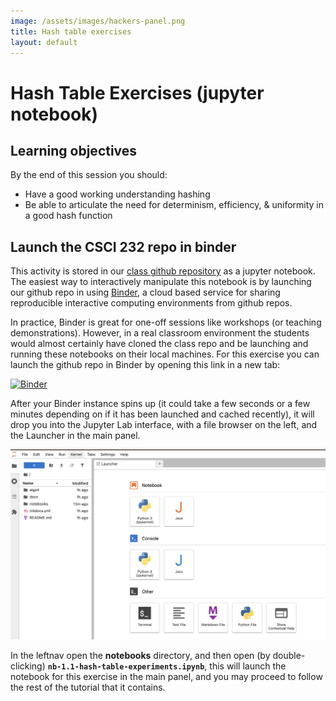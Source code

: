 ```yaml
---
image: /assets/images/hackers-panel.png
title: Hash table exercises
layout: default
---
```


# Hash Table Exercises (jupyter notebook)

## Learning objectives
By the end of this session you should:  
- Have a good working understanding hashing  
- Be able to articulate the need for determinism, efficiency, & uniformity
in a good hash function

## Launch the CSCI 232 repo in binder
This activity is stored in our [class github repository](https://github.com/isaacovercast/CSCI232) 
as a jupyter notebook. The easiest way to interactively manipulate
this notebook is by launching our github repo in using [Binder](https://binderhub.readthedocs.io/en/latest/), a cloud based service for sharing
reproducible interactive computing environments from github repos.

In practice, Binder is great for one-off sessions like workshops (or teaching
demonstrations). However, in a real classroom environment the students would
almost certainly have cloned the class repo and be launching and running
these notebooks on their local machines. For this exercise you can launch
the github repo in Binder by opening this link in a new tab:

[![Binder](https://mybinder.org/badge_logo.svg)](https://mybinder.org/v2/gh/isaacovercast/CSCI232/HEAD)

After your Binder instance spins up (it could take a few seconds or a few
minutes depending on if it has been launched and cached recently), it will drop
you into the Jupyter Lab interface, with a file browser on the left, and the
Launcher in the main panel.

![Jupyter Lab Start](JupyterLabStart.png)

In the leftnav open the **notebooks** directory, and then open (by double-clicking)
**`nb-1.1-hash-table-experiments.ipynb`**, this will launch the notebook for 
this exercise in the main panel, and you may proceed to follow the rest 
of the tutorial that it contains.


